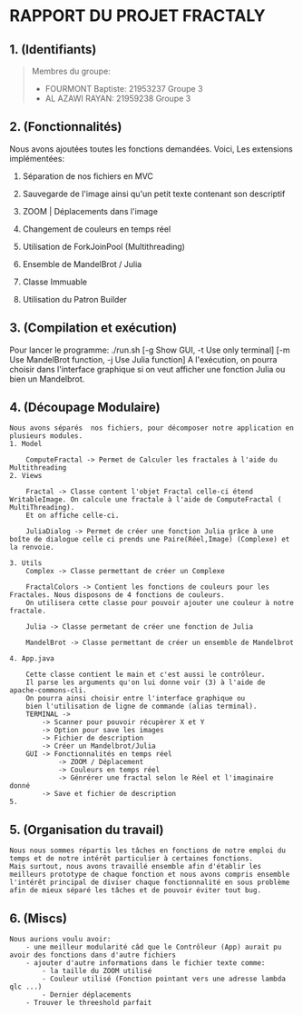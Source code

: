 # RAPPORT DU PROJET FRACTALY


## 1. (Identifiants)

> Membres du groupe:
> -  FOURMONT Baptiste: 21953237 Groupe 3
> -  AL AZAWI RAYAN: 21959238 Groupe 3


## 2. (Fonctionnalités)
Nous avons ajoutées toutes les fonctions demandées.
Voici, Les extensions implémentées:

1. Séparation de nos fichiers en MVC

2. Sauvegarde de l'image ainsi qu'un petit texte contenant son descriptif

3. ZOOM | Déplacements dans l'image 

4. Changement de couleurs en temps réel

5. Utilisation de ForkJoinPool (Multithreading)

6. Ensemble de MandelBrot / Julia

7. Classe Immuable

8. Utilisation du Patron Builder


## 3. (Compilation et exécution)
Pour lancer le programme:
    ./run.sh [-g Show GUI, -t Use only terminal] [-m Use MandelBrot function, -j Use Julia function]
A l'exécution, on pourra choisir dans l'interface graphique si on veut afficher une fonction Julia ou bien un Mandelbrot.
## 4. (Découpage Modulaire)
    Nous avons séparés  nos fichiers, pour décomposer notre application en plusieurs modules.
    1. Model

        ComputeFractal -> Permet de Calculer les fractales à l'aide du Multithreading
    2. Views

        Fractal -> Classe content l'objet Fractal celle-ci étend WritableImage. On calcule une fractale à l'aide de ComputeFractal ( MultiThreading).
        Et on affiche celle-ci.

        JuliaDialog -> Permet de créer une fonction Julia grâce à une boîte de dialogue celle ci prends une Paire(Réel,Image) (Complexe) et la renvoie. 

    3. Utils 
        Complex -> Classe permettant de créer un Complexe

        FractalColors -> Contient les fonctions de couleurs pour les Fractales. Nous disposons de 4 fonctions de couleurs.
        On utilisera cette classe pour pouvoir ajouter une couleur à notre fractale.

        Julia -> Classe permetant de créer une fonction de Julia

        MandelBrot -> Classe permettant de créer un ensemble de Mandelbrot

    4. App.java

        Cette classe contient le main et c'est aussi le contrôleur.
        Il parse les arguments qu'on lui donne voir (3) à l'aide de apache-commons-cli.
        On pourra ainsi choisir entre l'interface graphique ou 
        bien l'utilisation de ligne de commande (alias terminal).
        TERMINAL ->
            -> Scanner pour pouvoir récupèrer X et Y
            -> Option pour save les images
            -> Fichier de description
            -> Créer un Mandelbrot/Julia
        GUI -> Fonctionnalités en temps réel
                -> ZOOM / Déplacement 
                -> Couleurs en temps réel
                -> Génrérer une fractal selon le Réel et l'imaginaire donné
            -> Save et fichier de description
    5. 

## 5. (Organisation du travail)
    Nous nous sommes répartis les tâches en fonctions de notre emploi du temps et de notre intérêt particulier à certaines fonctions.
    Mais surtout, nous avons travaillé ensemble afin d'établir les meilleurs prototype de chaque fonction et nous avons compris ensemble l'intérêt principal de diviser chaque fonctionnalité en sous problème afin de mieux séparé les tâches et de pouvoir éviter tout bug.

## 6. (Miscs)
    Nous aurions voulu avoir:
        - une meilleur modularité câd que le Contrôleur (App) aurait pu avoir des fonctions dans d'autre fichiers
        - ajouter d'autre informations dans le fichier texte comme:
            - la taille du ZOOM utilisé
            - Couleur utilisé (Fonction pointant vers une adresse lambda qlc ...)
            - Dernier déplacements
        - Trouver le threeshold parfait 
        

